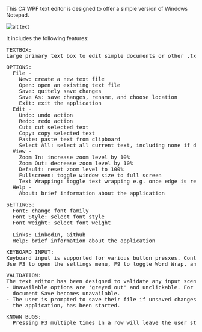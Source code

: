 This C# WPF text editor is designed to offer a simple version of Windows Notepad.

![alt text](https://github.com/thromwill/INFOTC-4400/blob/main/TextEditor/TextEditor.png)

It includes the following features:

<pre>
TEXTBOX:
Large primary text box to edit simple documents or other .txt files.
</pre>
<pre>
OPTIONS:
  File - 
    New: create a new text file
    Open: open an existing text file
    Save: quitely save changes
    Save As: save changes, rename, and choose location
    Exit: exit the application
  Edit - 
    Undo: undo action
    Redo: redo action
    Cut: cut selected text
    Copy: copy selected text
    Paste: paste text from clipboard
    Select All: select all current text, including none if desired
  View - 
    Zoom In: increase zoom level by 10%
    Zoom Out: decrease zoom level by 10%
    Default: reset zoom level to 100%
    Fullscreen: toggle window size to full screen
    Text Wrapping: toggle text wrapping e.g. once edge is reached, text can go to next line or horizontal scroll bar can appear
  Help - 
    About: brief information about the application
</pre>
<pre>
SETTINGS:
  Font: change font family
  Font Style: select font style
  Font Weight: select font weight
  
  Links: LinkedIn, Github
  Help: brief information about the application
</pre>
<pre>
KEYBOARD INPUT:
Keyboard input is supported for various button presxes. Controls are listed in the options menus.
Use F3 to open the settings menu, F9 to toggle Word Wrap, and F11 to toggle fullscreen mode.
</pre>
<pre>
VALIDATION:
The text editor has been designed to validate any input scendario Examples include:
- Unavailable options are 'greyed out' and unclickable. For example, if there have been no changes to a 
  document Save becomes unavailable.
- The user is prompted to save their file if unsaved changes have been made and an unsaafe action, like closing
  the application, has been started.
</pre>
<Pre>
KNOWN BUGS:
  Pressing F3 multiple times in a row will leave the user stranded in the settings menu
</pre>
